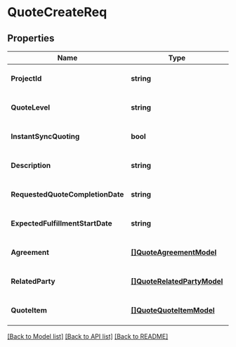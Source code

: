 # QuoteCreateReq

## Properties
Name | Type | Description | Notes
------------ | ------------- | ------------- | -------------
**ProjectId** | **string** |  | [optional] [default to null]
**QuoteLevel** | **string** |  | [optional] [default to null]
**InstantSyncQuoting** | **bool** |  | [optional] [default to null]
**Description** | **string** |  | [optional] [default to null]
**RequestedQuoteCompletionDate** | **string** |  | [optional] [default to null]
**ExpectedFulfillmentStartDate** | **string** |  | [optional] [default to null]
**Agreement** | [**[]QuoteAgreementModel**](quoteAgreementModel.md) |  | [optional] [default to null]
**RelatedParty** | [**[]QuoteRelatedPartyModel**](quoteRelatedPartyModel.md) |  | [optional] [default to null]
**QuoteItem** | [**[]QuoteQuoteItemModel**](quoteQuoteItemModel.md) |  | [optional] [default to null]

[[Back to Model list]](../README.md#documentation-for-models) [[Back to API list]](../README.md#documentation-for-api-endpoints) [[Back to README]](../README.md)


